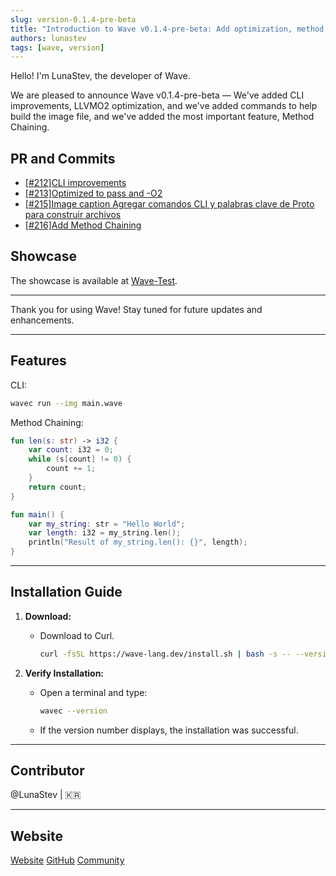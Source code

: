 ```yaml
---
slug: version-0.1.4-pre-beta
title: "Introduction to Wave v0.1.4-pre-beta: Add optimization, method chaining, and image file build"
authors: lunastev
tags: [wave, version]
---
```


Hello! I'm LunaStev, the developer of Wave.

We are pleased to announce Wave v0.1.4-pre-beta —
We've added CLI improvements, LLVMO2 optimization, and we've added commands to help build the image file, and we've added the most important feature, Method Chaining.

## PR and Commits

* [[#212]CLI improvements](https://github.com/LunaStev/Wave/pull/212)
* [[#213]Optimized to pass and -O2](https://github.com/LunaStev/Wave/pull/213)
* [[#215]Image caption Agregar comandos CLI y palabras clave de Proto para construir archivos](https://github.com/LunaStev/Wave/pull/215)
* [[#216]Add Method Chaining](https://github.com/LunaStev/Wave/pull/216)

## Showcase

The showcase is available at [Wave-Test](https://github.com/LunaStev/wave-testing).

---

Thank you for using Wave! Stay tuned for future updates and enhancements.

---

## Features

CLI:
```bash
wavec run --img main.wave
```

Method Chaining:
```kotlin
fun len(s: str) -> i32 {
    var count: i32 = 0;
    while (s[count] != 0) {
        count += 1;
    }
    return count;
}

fun main() {
    var my_string: str = "Hello World";
    var length: i32 = my_string.len();
    println("Result of my_string.len(): {}", length);
}
```

---

## Installation Guide

1. **Download:**
   - Download to Curl.
     ```bash
     curl -fsSL https://wave-lang.dev/install.sh | bash -s -- --version v0.1.4-pre-beta
     ````

2. **Verify Installation:**
   - Open a terminal and type:
     ```bash
     wavec --version
     ```
   - If the version number displays, the installation was successful.

---

## Contributor

@LunaStev | 🇰🇷

---

## Website

[Website](https://wave-lang.dev)
[GitHub](https://github.com/LunaStev/Wave)
[Community](https://discord.com/invite/Kuk2qXFjc5)